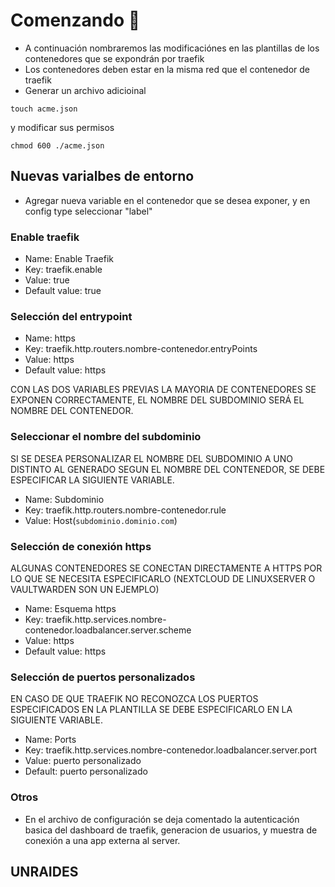 # Comenzando 🚀
- A continuación nombraremos las modificaciónes en las plantillas de los contenedores que se expondrán por traefik 
- Los contenedores deben estar en la misma red que el contenedor de traefik
- Generar un archivo adicioinal 
```
touch acme.json 
```
y modificar sus permisos 
```
chmod 600 ./acme.json 
```
## Nuevas varialbes de entorno 
- Agregar nueva variable en el contenedor que se desea exponer, y en config type seleccionar "label"
### Enable traefik 
- Name: Enable Traefik 
- Key: traefik.enable
- Value: true
- Default value: true 
### Selección del entrypoint
- Name: https 
- Key: traefik.http.routers.nombre-contenedor.entryPoints  
- Value: https
- Default value: https 

CON LAS DOS VARIABLES PREVIAS LA MAYORIA DE CONTENEDORES SE EXPONEN CORRECTAMENTE, EL NOMBRE DEL SUBDOMINIO SERÁ EL NOMBRE DEL CONTENEDOR.
### Seleccionar el nombre del subdominio 
SI SE DESEA PERSONALIZAR EL NOMBRE DEL SUBDOMINIO A UNO DISTINTO AL GENERADO SEGUN EL NOMBRE DEL CONTENEDOR, SE DEBE ESPECIFICAR LA SIGUIENTE VARIABLE.
- Name: Subdominio 
- Key: traefik.http.routers.nombre-contenedor.rule 
- Value: Host(`subdominio.dominio.com`)
### Selección de conexión https
ALGUNAS CONTENEDORES SE CONECTAN DIRECTAMENTE A HTTPS POR LO QUE SE NECESITA ESPECIFICARLO (NEXTCLOUD DE LINUXSERVER O VAULTWARDEN SON UN EJEMPLO)
- Name: Esquema https
- Key: traefik.http.services.nombre-contenedor.loadbalancer.server.scheme 
- Value: https
- Default value: https 
### Selección de puertos personalizados 
EN CASO DE QUE TRAEFIK NO RECONOZCA LOS PUERTOS ESPECIFICADOS EN LA PLANTILLA SE DEBE ESPECIFICARLO EN LA SIGUIENTE VARIABLE. 
- Name: Ports
- Key: traefik.http.services.nombre-contenedor.loadbalancer.server.port 
- Value: puerto personalizado 
- Default: puerto personalizado 

### Otros
- En el archivo de configuración se deja comentado la autenticación basica del dashboard de traefik, generacion de usuarios, y muestra de conexión a una app externa al server.

## UNRAIDES

